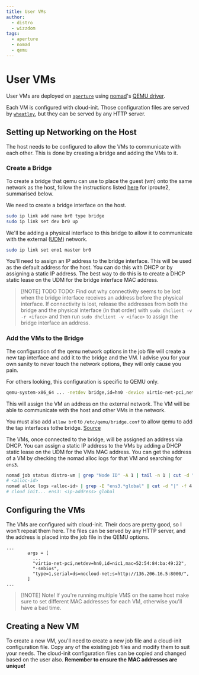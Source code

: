 ```yaml
---
title: User VMs
author:
  - distro
  - wizzdom
tags:
  - aperture
  - nomad
  - qemu
---
```


# User VMs

User VMs are deployed on [`aperture`](../hardware/aperture/index.md) using [nomad](nomad.md)'s [QEMU driver](https://developer.hashicorp.com/nomad/docs/drivers/qemu). 

Each VM is configured with cloud-init. Those configuration files are served by [`wheatley`](../hardware/aperture/wheatley.md), but they can be served by any HTTP server.

## Setting up Networking on the Host

The host needs to be configured to allow the VMs to communicate with each other. This is done by creating a bridge and adding the VMs to it.

### Create a Bridge

To create a bridge that qemu can use to place the guest (vm) onto the same network as the host, follow the instructions listed [here](https://wiki.archlinux.org/title/Network_bridge#With_iproute2) for iproute2, summarised below.

We need to create a bridge interface on the host.

```bash
sudo ip link add name br0 type bridge
sudo ip link set dev br0 up
```

We'll be adding a physical interface to this bridge to allow it to communicate with the external ([UDM](../hardware/network/mordor.md)) network.

```bash
sudo ip link set eno1 master br0
```

You'll need to assign an IP address to the bridge interface. This will be used as the default address for the host. You can do this with DHCP or by assigning a static IP address. The best way to do this is to create a DHCP static lease on the UDM for the bridge interface MAC address.

> [!NOTE] TODO
> TODO: Find out why connectivity seems to be lost when the bridge interface receives an address before the physical interface.
> If connectivity is lost, release the addresses from both the bridge and the physical interface (in that order) with `sudo dhclient -v -r <iface>` and then run `sudo dhclient -v <iface>` to assign the bridge interface an address.

### Add the VMs to the Bridge

The configuration of the qemu network options in the job file will create a new tap interface and add it to the bridge and the VM. I advise you for your own sanity to never touch the network options, they will only cause you pain.

For others looking, this configuration is specific to QEMU only.

```bash
qemu-system-x86_64 ... -netdev bridge,id=hn0 -device virtio-net-pci,netdev=hn0,id=nic1
```

This will assign the VM an address on the external network. The VM will be able to communicate with the host and other VMs in the network.

You must also add `allow br0` to `/etc/qemu/bridge.conf` to allow qemu to add the tap interfaces tothe bridge. [Source](https://wiki.qemu.org/Features/HelperNetworking)

The VMs, once connected to the bridge, will be assigned an address via DHCP. You can assign a static IP address to the VMs by adding a DHCP static lease on the UDM for the VMs MAC address. You can get the address of a VM by checking the nomad alloc logs for that VM and searching for `ens3`.

```bash
nomad job status distro-vm | grep "Node ID" -A 1 | tail -n 1 | cut -d " " -f 1
# <alloc-id>
nomad alloc logs <alloc-id> | grep -E "ens3.*global" | cut -d "|" -f 4 | xargs
# cloud init... ens3: <ip-address> global
```

## Configuring the VMs

The VMs are configured with cloud-init. Their docs are pretty good, so I won't repeat them here. The files can be served by any HTTP server, and the address is placed into the job file in the QEMU options.

```hcl title="Nomad"
...
        args = [
          ...
          "virtio-net-pci,netdev=hn0,id=nic1,mac=52:54:84:ba:49:22",
          "-smbios",
          "type=1,serial=ds=nocloud-net;s=http://136.206.16.5:8000/",
        ]
...
```

> [!NOTE] Note!
> If you're running multiple VMS on the same host make sure to set different MAC addresses for each VM, otherwise you'll have a bad time.

## Creating a New VM

To create a new VM, you'll need to create a new job file and a cloud-init configuration file. Copy any of the existing job files and modify them to suit your needs. The cloud-init configuration files can be copied and changed based on the user also. **Remember to ensure the MAC addresses are unique!**
